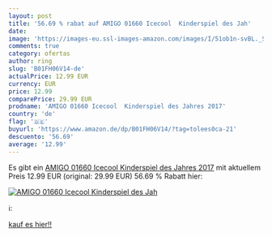 ```yaml
---
layout: post
title: '56.69 % rabat auf AMIGO 01660 Icecool  Kinderspiel des Jah'
date: 
image: 'https://images-eu.ssl-images-amazon.com/images/I/51ob1n-svBL._SL200_.jpg'
comments: true
category: ofertas
author: ring
slug: 'B01FH06V14-de'
actualPrice: 12.99 EUR
currency: EUR
price: 12.99
comparePrice: 29.99 EUR
prodname: 'AMIGO 01660 Icecool  Kinderspiel des Jahres 2017'
country: 'de'
flag: '🇩🇪'
buyurl: 'https://www.amazon.de/dp/B01FH06V14/?tag=tolees0ca-21'
descuento: '56.69'
average: '12.99'
---
```


Es gibt ein [AMIGO 01660 Icecool  Kinderspiel des Jahres 2017](https://www.amazon.de/dp/B01FH06V14/?tag=tolees0ca-21) mit aktuellem Preis 12.99 EUR (original: 29.99 EUR) 56.69 % Rabatt hier:

[![AMIGO 01660 Icecool  Kinderspiel des Jah](https://images-eu.ssl-images-amazon.com/images/I/51ob1n-svBL._SL200_.jpg)](https://www.amazon.de/dp/B01FH06V14/?tag=tolees0ca-21)

ℹ️:


[kauf es hier!!](https://www.amazon.de/dp/B01FH06V14/?tag=tolees0ca-21)
